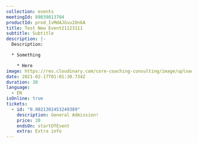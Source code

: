 ```yaml
---
collection: events
meetingId: 89839813704
productId: prod_IvMdAJGvu2On6A
title: Test New Event21123111
subtitle: Subtitle
description: |-
  Description:

  * Something

    * Here
image: https://res.cloudinary.com/core-coaching-consulting/image/upload/v1600804098/ariel-pilotto-a-l0rMCZh2o-unsplash_h5qyvr.jpg
date: 2021-02-17T01:01:30.734Z
duration: 30
language:
  - EN
isOnline: true
tickets:
  - id: "0.9021302453249389"
    description: General Admission!
    price: 20
    endsOn: startOfEvent
    extra: Extra info
---
```

